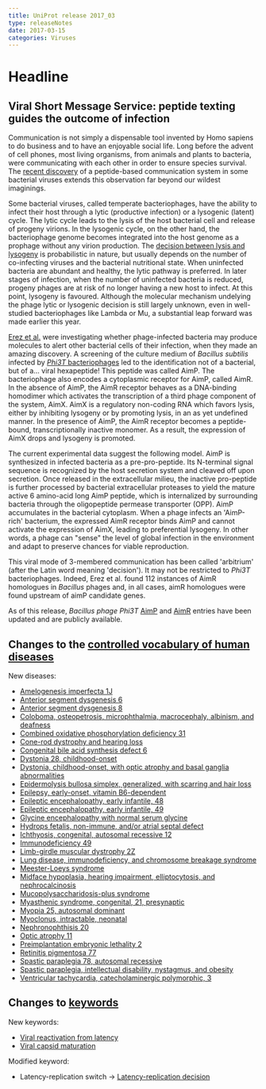 ```yaml
---
title: UniProt release 2017_03
type: releaseNotes
date: 2017-03-15
categories: Viruses
---
```


# Headline

## Viral Short Message Service: peptide texting guides the outcome of infection

Communication is not simply a dispensable tool invented by Homo sapiens to do business and to have an enjoyable social life. Long before the advent of cell phones, most living organisms, from animals and plants to bacteria, were communicating with each other in order to ensure species survival. The [recent discovery](https://www.ncbi.nlm.nih.gov/pubmed/28099413) of a peptide-based communication system in some bacterial viruses extends this observation far beyond our wildest imaginings.

Some bacterial viruses, called temperate bacteriophages, have the ability to infect their host through a lytic (productive infection) or a lysogenic (latent) cycle. The lytic cycle leads to the lysis of the host bacterial cell and release of progeny virions. In the lysogenic cycle, on the other hand, the bacteriophage genome becomes integrated into the host genome as a prophage without any virion production. The [decision between lysis and lysogeny](http://viralzone.expasy.org/all_by_protein/3964.html) is probabilistic in nature, but usually depends on the number of co-infecting viruses and the bacterial nutritional state. When uninfected bacteria are abundant and healthy, the lytic pathway is preferred. In later stages of infection, when the number of uninfected bacteria is reduced, progeny phages are at risk of no longer having a new host to infect. At this point, lysogeny is favoured. Although the molecular mechanism undelying the phage lytic or lysogenic decision is still largely unknown, even in well-studied bacteriophages like Lambda or Mu, a substantial leap forward was made earlier this year.

[Erez et al.](https://www.ncbi.nlm.nih.gov/pubmed/28099413) were investigating whether phage-infected bacteria may produce molecules to alert other bacterial cells of their infection, when they made an amazing discovery. A screening of the culture medium of *Bacillus subtilis* infected by [*Phi3T* bacteriophages](http://www.uniprot.org/taxonomy/10736) led to the identification not of a bacterial, but of a... viral hexapeptide! This peptide was called AimP. The bacteriophage also encodes a cytoplasmic receptor for AimP, called AimR. In the absence of AimP, the AimR receptor behaves as a DNA-binding homodimer which activates the transcription of a third phage component of the system, AimX. AimX is a regulatory non-coding RNA which favors lysis, either by inhibiting lysogeny or by promoting lysis, in an as yet undefined manner. In the presence of AimP, the AimR receptor becomes a peptide-bound, transcriptionally inactive monomer. As a result, the expression of AimX drops and lysogeny is promoted.

The current experimental data suggest the following model. AimP is synthesized in infected bacteria as a pre-pro-peptide. Its N-terminal signal sequence is recognized by the host secretion system and cleaved off upon secretion. Once released in the extracellular milieu, the inactive pro-peptide is further processed by bacterial extracellular proteases to yield the mature active 6 amino-acid long AimP peptide, which is internalized by surrounding bacteria through the oligopeptide permease transporter (OPP). AimP accumulates in the bacterial cytoplasm. When a phage infects an 'AimP-rich' bacterium, the expressed AimR receptor binds AimP and cannot activate the expression of AimX, leading to preferential lysogeny. In other words, a phage can "sense" the level of global infection in the environment and adapt to preserve chances for viable reproduction.

This viral mode of 3-membered communication has been called 'arbitrium' (after the Latin word meaning 'decision'). It may not be restricted to *Phi3T* bacteriophages. Indeed, Erez et al. found 112 instances of AimR homologues in *Bacillus* phages and, in all cases, aimR homologues were found upstream of aimP candidate genes.

As of this release, *Bacillus phage Phi3T* [AimP](http://www.uniprot.org/uniprot/?query=gene:aimp+AND+organism:10736+AND+reviewed:yes) and [AimR](http://www.uniprot.org/uniprot/?query=gene:aimr+AND+organism:10736+AND+reviewed:yes) entries have been updated and are publicly available.

## Changes to the [controlled vocabulary of human diseases](https://ftp.uniprot.org/pub/databases/uniprot/current_release/knowledgebase/complete/docs/humdisease)

New diseases:

-   [Amelogenesis imperfecta 1J](http://www.uniprot.org/diseases/DI-04931)
-   [Anterior segment dysgenesis 6](http://www.uniprot.org/diseases/DI-04923)
-   [Anterior segment dysgenesis 8](http://www.uniprot.org/diseases/DI-04922)
-   [Coloboma, osteopetrosis, microphthalmia, macrocephaly, albinism, and deafness](http://www.uniprot.org/diseases/DI-04925)
-   [Combined oxidative phosphorylation deficiency 31](http://www.uniprot.org/diseases/DI-04916)
-   [Cone-rod dystrophy and hearing loss](http://www.uniprot.org/diseases/DI-04912)
-   [Congenital bile acid synthesis defect 6](http://www.uniprot.org/diseases/DI-04924)
-   [Dystonia 28, childhood-onset](http://www.uniprot.org/diseases/DI-04935)
-   [Dystonia, childhood-onset, with optic atrophy and basal ganglia abnormalities](http://www.uniprot.org/diseases/DI-04936)
-   [Epidermolysis bullosa simplex, generalized, with scarring and hair loss](http://www.uniprot.org/diseases/DI-04933)
-   [Epilepsy, early-onset, vitamin B6-dependent](http://www.uniprot.org/diseases/DI-04934)
-   [Epileptic encephalopathy, early infantile, 48](http://www.uniprot.org/diseases/DI-04937)
-   [Epileptic encephalopathy, early infantile, 49](http://www.uniprot.org/diseases/DI-04919)
-   [Glycine encephalopathy with normal serum glycine](http://www.uniprot.org/diseases/DI-04929)
-   [Hydrops fetalis, non-immune, and/or atrial septal defect](http://www.uniprot.org/diseases/DI-04930)
-   [Ichthyosis, congenital, autosomal recessive 12](http://www.uniprot.org/diseases/DI-04921)
-   [Immunodeficiency 49](http://www.uniprot.org/diseases/DI-04911)
-   [Limb-girdle muscular dystrophy 2Z](http://www.uniprot.org/diseases/DI-04915)
-   [Lung disease, immunodeficiency, and chromosome breakage syndrome](http://www.uniprot.org/diseases/DI-04908)
-   [Meester-Loeys syndrome](http://www.uniprot.org/diseases/DI-04917)
-   [Midface hypoplasia, hearing impairment, elliptocytosis, and nephrocalcinosis](http://www.uniprot.org/diseases/DI-04939)
-   [Mucopolysaccharidosis-plus syndrome](http://www.uniprot.org/diseases/DI-04927)
-   [Myasthenic syndrome, congenital, 21, presynaptic](http://www.uniprot.org/diseases/DI-04909)
-   [Myopia 25, autosomal dominant](http://www.uniprot.org/diseases/DI-04910)
-   [Myoclonus, intractable, neonatal](http://www.uniprot.org/diseases/DI-04913)
-   [Nephronophthisis 20](http://www.uniprot.org/diseases/DI-04920)
-   [Optic atrophy 11](http://www.uniprot.org/diseases/DI-04928)
-   [Preimplantation embryonic lethality 2](http://www.uniprot.org/diseases/DI-04914)
-   [Retinitis pigmentosa 77](http://www.uniprot.org/diseases/DI-04926)
-   [Spastic paraplegia 78, autosomal recessive](http://www.uniprot.org/diseases/DI-04938)
-   [Spastic paraplegia, intellectual disability, nystagmus, and obesity](http://www.uniprot.org/diseases/DI-04932)
-   [Ventricular tachycardia, catecholaminergic polymorphic, 3](http://www.uniprot.org/diseases/DI-04918)

## Changes to [keywords](https://ftp.uniprot.org/pub/databases/uniprot/current_release/knowledgebase/complete/docs/keywlist)

New keywords:

-   [Viral reactivation from latency](http://www.uniprot.org/keywords/KW-1272)
-   [Viral capsid maturation](http://www.uniprot.org/keywords/KW-1273)

Modified keyword:

-   Latency-replication switch -&gt; [Latency-replication decision](http://www.uniprot.org/keywords/KW-1252)
